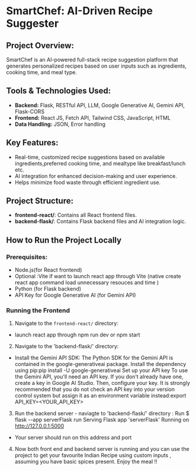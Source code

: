 # SmartChef: AI-Driven Recipe Suggester

## Project Overview:
SmartChef is an AI-powered full-stack recipe suggestion platform that generates personalized recipes based on user inputs such as ingredients, cooking time, and meal type.

## Tools & Technologies Used:
- **Backend:** Flask, RESTful API, LLM, Google Generative AI, Gemini API, Flask-CORS
- **Frontend:** React JS, Fetch API, Tailwind CSS, JavaScript, HTML
- **Data Handling:** JSON, Error handling

## Key Features:
- Real-time, customized recipe suggestions based on available ingredients,preferred cooking time, and mealtype like breakfast/lunch etc.
- AI integration for enhanced decision-making and user experience.
- Helps minimize food waste through efficient ingredient use.

## Project Structure:
- **frontend-react/**: Contains all React frontend files.
- **backend-flask/**: Contains Flask backend files and AI integration logic.

## How to Run the Project Locally

### Prerequisites:
- Node.js(for React frontend)
- Optional :Vite if want to launch react app through Vite (native create react app command load unnecessary resouces and time )
- Python (for Flask backend)
- API Key for Google Generative AI (for Gemini API)

### Running the Frontend

1. Navigate to the `frontend-react/` directory:
- launch react app through npm run dev or npm start 
2. Navigate to the 'backend-flask/' directory:
- Install the Gemini API SDK:
The Python SDK for the Gemini API is contained in the google-generativeai package. Install the dependency using pip:pip install -U google-generativeai
Set up your API key
To use the Gemini API, you'll need an API key. If you don't already have one, create a key in Google AI Studio.
Then, configure your key.
It is strongly recommended that you do not check an API key into your version control system but assign it as an environment variable instead:export API_KEY=<YOUR_API_KEY>
3. Run the backend server - naviagte to 'backend-flask/' directory : Run $ flask --app serverFlask run
 Serving Flask app 'serverFlask'
 Running on http://127.0.0.1:5000
- Your server should run on this address and port 
4. Now both front end and backend server is running and you can use the project to get your favourite Indian Recipe using custom inputs , assuming you have basic spices present. Enjoy the meal !! 
